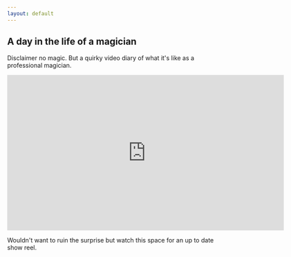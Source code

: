 ```yaml
---
layout: default
---
```

## A day in the life of a magician
Disclaimer no magic. But a quirky video diary of what it's like as a professional magician.

<iframe src="https://spark.adobe.com/video/HlJaGwjWtKjSK/embed"  width="640" height="360" frameborder="0" allowfullscreen></iframe>

Wouldn't want to ruin the surprise but watch this space for an up to date show reel.